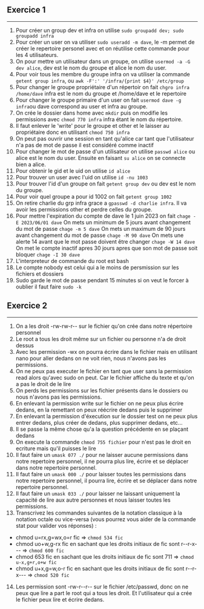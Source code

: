 ## Exercice 1
---

1. Pour créer un group dev et infra on utilise ```sudo groupadd dev; sudo groupadd infra```
2. Pour créer un user on va utiliser ```sudo useradd -m dave```, le -m permet de créer le repertoire personel avec et on réutilise cette commande pour les 4 utilisateurs.
3. On pour mettre un utilisateur dans un groupe, on utilise ```usermod -a -G dev alice```, dev est le nom du groupe et alice le nom du user.
4. Pour voir tous les membre du groupe infra on va utiliser la commande ```getent group infra```, ou ```awk -F':' '/infra/{print $4}' /etc/group```
5. Pour changer le groupe propriétaire d'un répertoir on fait ```chgro infra /home/dave``` infra est le nom du groupe et /home/dave et le repertoire
6. Pour changer le groupe primaire d'un user on fait ```usermod dave -g infra```ou dave correspond au user et infra au groupe.
7. On crée le dossier dans home avec ```mkdir``` puis on modifie les permissions avec ```chmod 770 infra``` infra étant le nom du répertoire.
8. Il faut enlever le 'write' pour le groupe et other et le laisser au propriétaire donc en utilisant ```chmod 750 infra```
9. On peut pas ouvrir une session en tant qu'alice car tant que l'utilisateur n'a pas de mot de passe il est considéré comme inactif
10. Pour changer le mot de passe d'un utilisateur on utilise ```passwd alice``` ou alice est le nom du user. Ensuite en faisant ```su alice``` on se connecte bien a alice.
11. Pour obtenir le gid et le uid on utilise ```id alice```
12. Pour trouver un user avec l'uid on utilise ```id -nu 1003```
13. Pour trouver l'id d'un groupe on fait ```getent group dev``` ou dev est le nom du groupe.
14. Pour voir quel groupe a pour id 1002 on fait ```getent group 1002```
15. On retire charlie du grp infra grace a ```gpasswd -d charlie infra```. Il va avoir les permissions other et perdre celles du groupe.
16. Pour mettre l'expiration du compte de dave le 1 juin 2023 on fait ```chage -E 2023/06/01 dave```
    On mets un minimum de 5 jours avant changement du mot de passe ```chage -m 5 dave```
    On mets un maximum de 90 jours avant changement du mot de passe ```chage -M 90 dave```
    On mets une alerte 14 avant que le mot passe doivent être changer ```chage -W 14 dave```
    On met le compte inactif apres 30 jours apres que son mot de passe soit bloquer ```chage -I 30 dave```
17. L'interpreteur de commande du root est bash
18. Le compte nobody est celui qui a le moins de persmission sur les fichiers et dossiers
19. Sudo garde le mot de passe pendant 15 minutes si on veut le forcer à oublier il faut faire ```sudo -k```
    
## Exercice 2
---

1. On a les droit -rw-rw-r-- sur le fichier qu'on crée dans notre répertoire personnel
2. Le root a tous les droit même sur un fichier ou personne n'a de droit dessus
3. Avec les permission -wx on pourra écrire dans le fichier mais en utilisant nano pour aller dedans on ne voit rien, nous n'avons pas les permissions.
4. On ne peux pas executer le fichier en tant que user sans la permission read alors qu'avec sudo on peut. Car le fichier affiche du texte et qu'on a pas le droit de le lire
5. On perds les permissions sur les fichier présents dans le dossiers ou nous n'avons pas les permissions.
6. En enlevant la permission write sur le fichier on ne peux plus écrire dedans, en la remettant on peux réécrire dedans puis le supprimer
7. En enlevant la permission d'éxecution sur le dossier test on ne peux plus entrer dedans, plus créer de dedans, plus supprimer dedans, etc...
8. Il se passe la même chose qu'a la question précédente en se plaçant dedans
9. On execute la commande ```chmod 755 fichier``` pour n'est pas le droit en ecriture mais qu'il puisses le lire
10. Il faut faire un ```umask 077 ./``` pour ne laisser aucune permissions dans notre repertoire personnel, il ne pourra plus lire, écrire et se déplacer dans notre repertoire personnel.
11. Il faut faire un ```umask 000 ./``` pour laisser toutes les permissions dans notre repertoire personnel, il pourra lire, écrire et se déplacer dans notre repertoire personnel.
12. Il faut faire un ```umask 033 ./``` pour laisser ne laissant uniquement la capacité de lire aux autre personnes et nous laisser toutes les permissions.
13. Transcrivez les commandes suivantes de la notation classique à la notation octale ou vice-versa (vous
pourrez vous aider de la commande stat pour valider vos réponses) :
- chmod u=rx,g=wx,o=r fic  => ```chmod 534 fic```
- chmod uo+w,g-rx fic en sachant que les droits initiaux de fic sont r--r-x---   =>  ```chmod 600 fic```
- chmod 653 fic en sachant que les droits initiaux de fic sont 711  =>  ```chmod u-x,g+r,o+w fic```
- chmod u+x,g=w,o-r fic en sachant que les droits initiaux de fic sont r--r-x---   =>  ```chmod 520 fic```

14. Les permission sont -rw-r--r-- sur le fichier /etc/passwd, donc on ne peux que lire a part le root qui a tous les droit. Et l'utilisateur qui a crée le fichier peux lire et écrire dedans.
